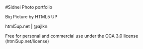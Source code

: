 #Sidnei Photo portfolio

Big Picture by HTML5 UP

html5up.net | @ajlkn

Free for personal and commercial use under the CCA 3.0 license (html5up.net/license)

